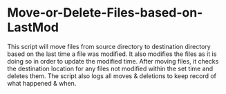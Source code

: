 # Move-or-Delete-Files-based-on-LastMod

This script will move files from source directory to destination directory based on the last time a file was modified. It also modifies the files as it is doing so in order to update the modified time. After moving files, it checks the destination location for any files not modified within the set time and deletes them. The script also logs all moves & deletions to keep record of what happened & when.

